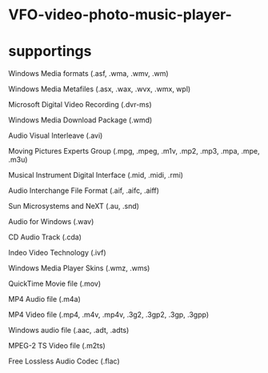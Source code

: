 # VFO-video-photo-music-player-

# supportings

Windows Media formats (.asf, .wma, .wmv, .wm)

Windows Media Metafiles (.asx, .wax, .wvx, .wmx, wpl)

Microsoft Digital Video Recording (.dvr-ms)

Windows Media Download Package (.wmd)

Audio Visual Interleave (.avi)

Moving Pictures Experts Group (.mpg, .mpeg, .m1v, .mp2, .mp3, .mpa, .mpe, .m3u)

Musical Instrument Digital Interface (.mid, .midi, .rmi)

Audio Interchange File Format (.aif, .aifc, .aiff)

Sun Microsystems and NeXT (.au, .snd)

Audio for Windows (.wav)

CD Audio Track (.cda)

Indeo Video Technology (.ivf)

Windows Media Player Skins (.wmz, .wms)

QuickTime Movie file (.mov)

MP4 Audio file (.m4a)

MP4 Video file (.mp4, .m4v, .mp4v, .3g2, .3gp2, .3gp, .3gpp)

Windows audio file (.aac, .adt, .adts)

MPEG-2 TS Video file (.m2ts)

Free Lossless Audio Codec (.flac)
